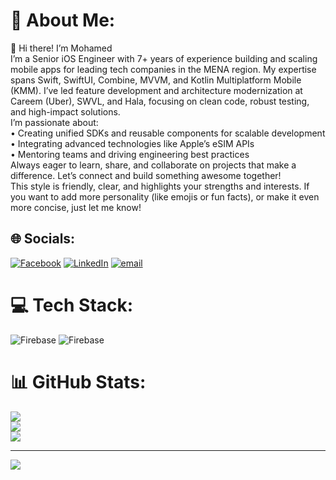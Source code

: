 # 💫 About Me:
👋 Hi there! I’m Mohamed<br>I’m a Senior iOS Engineer with 7+ years of experience building and scaling mobile apps for leading tech companies in the MENA region. My expertise spans Swift, SwiftUI, Combine, MVVM, and Kotlin Multiplatform Mobile (KMM). I’ve led feature development and architecture modernization at Careem (Uber), SWVL, and Hala, focusing on clean code, robust testing, and high-impact solutions.<br>I’m passionate about:<br>	•	Creating unified SDKs and reusable components for scalable development<br>	•	Integrating advanced technologies like Apple’s eSIM APIs<br>	•	Mentoring teams and driving engineering best practices<br>Always eager to learn, share, and collaborate on projects that make a difference. Let’s connect and build something awesome together!<br>This style is friendly, clear, and highlights your strengths and interests. If you want to add more personality (like emojis or fun facts), or make it even more concise, just let me know!


## 🌐 Socials:
[![Facebook](https://img.shields.io/badge/Facebook-%231877F2.svg?logo=Facebook&logoColor=white)](https://facebook.com/https://www.facebook.com/sktntn/) [![LinkedIn](https://img.shields.io/badge/LinkedIn-%230077B5.svg?logo=linkedin&logoColor=white)](https://linkedin.com/in/https://www.linkedin.com/in/mohamed-anwar-aa0575b1/) [![email](https://img.shields.io/badge/Email-D14836?logo=gmail&logoColor=white)](mailto:mohamedanwar18295@gmail.com) 

# 💻 Tech Stack:
![Firebase](https://img.shields.io/badge/firebase-%23039BE5.svg?style=plastic&logo=firebase) ![Firebase](https://img.shields.io/badge/firebase-a08021?style=plastic&logo=firebase&logoColor=ffcd34)
# 📊 GitHub Stats:
![](https://github-readme-stats.vercel.app/api?username=mo-anwar&theme=one_dark_pro&hide_border=true&include_all_commits=true&count_private=true)<br/>
![](https://nirzak-streak-stats.vercel.app/?user=mo-anwar&theme=one_dark_pro&hide_border=true)<br/>
![](https://github-readme-stats.vercel.app/api/top-langs/?username=mo-anwar&theme=one_dark_pro&hide_border=true&include_all_commits=true&count_private=true&layout=compact)

---
[![](https://visitcount.itsvg.in/api?id=mo-anwar&icon=3&color=2)](https://visitcount.itsvg.in)

<!-- Proudly created with GPRM ( https://gprm.itsvg.in ) -->
